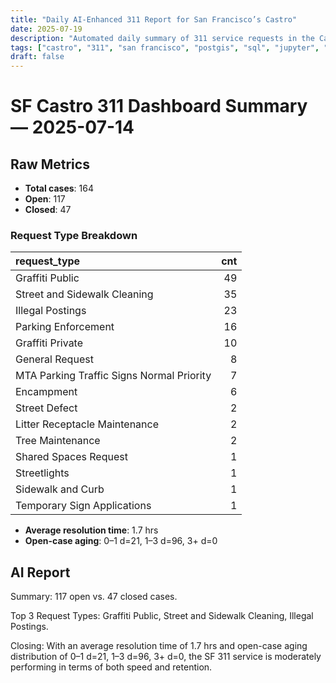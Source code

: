 ```yaml
---
title: "Daily AI-Enhanced 311 Report for San Francisco’s Castro"
date: 2025-07-19
description: "Automated daily summary of 311 service requests in the Castro neighborhood using Python, SQL, PostGIS and the smollm2:1.7b model via a local chat API."
tags: ["castro", "311", "san francisco", "postgis", "sql", "jupyter", "ai", "smollm2", "chat-api"]
draft: false
---
```


# SF Castro 311 Dashboard Summary — 2025-07-14

## Raw Metrics

- **Total cases**: 164
- **Open**:       117
- **Closed**:     47

### Request Type Breakdown

| request_type                              |   cnt |
|:------------------------------------------|------:|
| Graffiti Public                           |    49 |
| Street and Sidewalk Cleaning              |    35 |
| Illegal Postings                          |    23 |
| Parking Enforcement                       |    16 |
| Graffiti Private                          |    10 |
| General Request                           |     8 |
| MTA Parking Traffic Signs Normal Priority |     7 |
| Encampment                                |     6 |
| Street Defect                             |     2 |
| Litter Receptacle Maintenance             |     2 |
| Tree Maintenance                          |     2 |
| Shared Spaces Request                     |     1 |
| Streetlights                              |     1 |
| Sidewalk and Curb                         |     1 |
| Temporary Sign Applications               |     1 |

- **Average resolution time**: 1.7 hrs
- **Open-case aging**:           0–1 d=21, 1–3 d=96, 3+ d=0

## AI Report

Summary: 117 open vs. 47 closed cases.

Top 3 Request Types: Graffiti Public, Street and Sidewalk Cleaning, Illegal Postings.

Closing: With an average resolution time of 1.7 hrs and open-case aging distribution of 0–1 d=21, 1–3 d=96, 3+ d=0, the SF 311 service is moderately performing in terms of both speed and retention.
